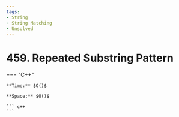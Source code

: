 ```yaml
---
tags:
- String
- String Matching
- Unsolved
---
```



# 459. Repeated Substring Pattern

=== "C++"

    **Time:** $O()$

    **Space:** $O()$

    ``` c++
    ```